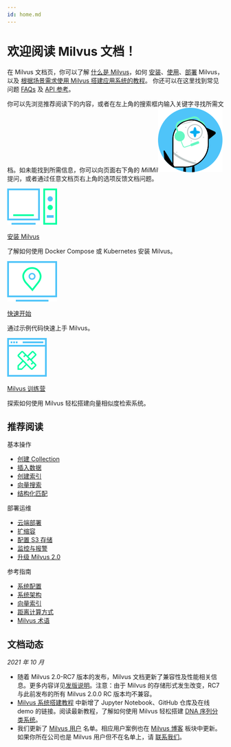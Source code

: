 ```yaml
---
id: home.md
---
```


# 欢迎阅读 Milvus 文档！ 

在 Milvus 文档页，你可以了解 [什么是 Milvus](overview.md)，如何 [安装](install_standalone-docker.md)、[使用](manage_connection.md)、[部署](aws.md) Milvus，以及 [根据场景需求使用 Milvus 搭建应用系统的教程](image_similarity_search.md)。 你还可以在这里找到常见问题 [FAQs](performance_faq.md) 及 [API 参考](api-reference/pymilvus/v2.0.0rc7/api/collection.html)。

你可以先浏览推荐阅读下的内容，或者在左上角的搜索框内输入关键字寻找所需文档。如未能找到所需信息，你可以向页面右下角的 _MilMil_![MilMil](../../../assets/icon_bird.svg) 提问，或者通过任意文档页右上角的选项反馈文档问题。

<div class="card-wrapper">

<div class="start_card_container">
  <a href="install_standalone-docker.md">
    <img  src="../../../assets/standalone.svg" alt="icon" />
    <p class="link-btn">安装 Milvus <i class="fas fa-chevron-circle-right"></i></p>
  </a>
  <p>了解如何使用 Docker Compose 或 Kubernetes 安装 Milvus。</p>
</div>

<div class="start_card_container">
  <a href="example_code.md">
    <img  src="../../../assets/start.svg" alt="icon" />
    <p class="link-btn">快速开始 <i class="fas fa-chevron-circle-right"></i></p>
  </a>
  <p>通过示例代码快速上手 Milvus。</p>
</div>

<div class="start_card_container">
  <a href="/bootcamp">
    <img  src="../../../assets/bootcamps.svg" alt="icon" />
    <p class="link-btn">Milvus 训练营 <i class="fas fa-chevron-circle-right"></i></p>
  </a>
  <p>
  探索如何使用 Milvus 轻松搭建向量相似度检索系统。
  </p>
</div>

</div>

## 推荐阅读

<div class="doc-home-recommend-section">

<div class="recomment-item">
  <p>基本操作</p>

- [创建 Collection](manage_collection.md)
- [插入数据](manage_data.md)
- [创建索引](manage_index.md)
- [向量搜索](search.)
- [结构化匹配](query.md)
</div>

<div class="recomment-item">
  <p>部署运维</p>

- [云端部署](aws.md)
- [扩缩容](scaleout.md)
- [配置 S3 存储](deploy_s3.md)
- [监控与报警](monitor.md)
- [升级 Milvus 2.0](upgrade.md)
</div>

<div class="recomment-item">
  <p>参考指南</p>

- [系统配置](configuration_standalone-basic.md)
- [系统架构](architecture_overview.md)
- [向量索引](index_selection.md)
- [距离计算方式](metric.md)
- [Milvus 术语](glossary.md)
</div>

</div>

<div class="doc-home-what-is-new">

## 文档动态

_2021 年 10 月_

- 随着 Milvus 2.0-RC7 版本的发布，Milvus 文档更新了兼容性及性能相关信息。更多内容详见[发版说明](release_notes.md)。注意：由于 Milvus 的存储形式发生改变，RC7 与此前发布的所有 Milvus 2.0.0 RC 版本均不兼容。 
- [Milvus 系统搭建教程](image_similarity_search.md) 中新增了 Jupyter Notebook、GitHub 仓库及在线 demo 的链接。阅读最新教程，了解如何使用 Milvus 轻松搭建 [DNA 序列分类系统](dna_sequence_classification.md)。
- 我们更新了 [Milvus 用户](milvus_adopters.md) 名单。相应用户案例也在 [Milvus 博客](https://milvus.io/cn/blog) 板块中更新。如果你所在公司也是 Milvus 用户但不在名单上，请 [联系我们](https://github.com/milvus-io/milvus-docs/issues/new?assignees=&labels=&template=--error-report.yaml&title=v2.0.0%20Milvus%20Adopters%20(milvus_adopters.md)%20Doc%20Update)。
</div>
